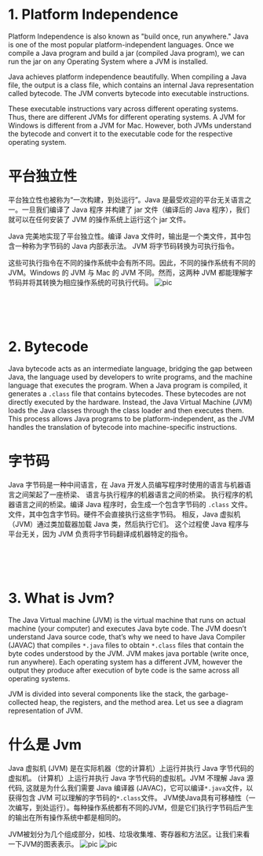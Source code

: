 
# 1. Platform Independence

Platform Independence is also known as "build once, run anywhere." Java is one of the most
popular platform-independent languages. Once we compile a Java program and build a jar
(compiled Java program), we can run the jar on any Operating System where a JVM is installed.

Java achieves platform independence beautifully. When compiling a Java file, the output is a
class file, which contains an internal Java representation called bytecode. The JVM converts
bytecode into executable instructions.

These executable instructions vary across different operating systems. Thus, there are different
JVMs for different operating systems. A JVM for Windows is different from a JVM for Mac.
However, both JVMs understand the bytecode and convert it to the executable code for the
respective operating system.

# 平台独立性

平台独立性也被称为“一次构建，到处运行”。Java 是最受欢迎的平台无关语言之一。一旦我们编译了 Java 程序
并构建了 jar 文件（编译后的 Java 程序），我们就可以在任何安装了 JVM 的操作系统上运行这个 jar 文件。

Java 完美地实现了平台独立性。编译 Java 文件时，输出是一个类文件，其中包含一种称为字节码的 Java 内部表示法。
JVM 将字节码转换为可执行指令。

这些可执行指令在不同的操作系统中会有所不同。因此，不同的操作系统有不同的 JVM。Windows 的 JVM 与
Mac 的 JVM 不同。然而，这两种 JVM 都能理解字节码并将其转换为相应操作系统的可执行代码。
![pic](https://miro.medium.com/v2/resize:fit:1000/0*rXssPHX9bGHjKab3.jpg)

<br>
<br>
<br>

# 2. Bytecode

Java bytecode acts as an intermediate language, bridging the gap between Java,
the language used by developers to write programs, and the machine language that
executes the program. When a Java program is compiled, it generates a `.class` file
that contains bytecodes. These bytecodes are not directly executed by the hardware.
Instead, the Java Virtual Machine (JVM) loads the Java classes through the class
loader and then executes them. This process allows Java programs to be
platform-independent, as the JVM handles the translation of bytecode into
machine-specific instructions.     

# 字节码

Java 字节码是一种中间语言，在 Java 开发人员编写程序时使用的语言与机器语言之间架起了一座桥梁、
语言与执行程序的机器语言之间的桥梁。
执行程序的机器语言之间的桥梁。编译 Java 程序时，会生成一个包含字节码的 `.class` 文件。
文件，其中包含字节码。硬件不会直接执行这些字节码。
相反，Java 虚拟机（JVM）通过类加载器加载 Java 类，然后执行它们。
这个过程使 Java 程序与平台无关，因为 JVM 负责将字节码翻译成机器特定的指令。

<br>
<br>
<br>

# 3. What is Jvm?

The Java Virtual machine (JVM) is the virtual machine that runs on actual machine
(your computer) and executes Java byte code. The JVM doesn’t understand Java source code,
that’s why we need to have Java Compiler (JAVAC) that compiles `*.java` files to obtain
`*.class` files that contain the byte codes understood by the JVM. JVM makes java portable
(write once, run anywhere). Each operating system has a different JVM, however the output
they produce after execution of byte code is the same across all operating systems.

JVM is divided into several components like the stack, the garbage-collected heap,
the registers, and the method area. Let us see a diagram representation of JVM.

# 什么是 Jvm

Java 虚拟机 (JVM) 是在实际机器（您的计算机）上运行并执行 Java 字节代码的虚拟机。
(计算机）上运行并执行 Java 字节代码的虚拟机。JVM 不理解 Java 源代码,
这就是为什么我们需要 Java 编译器 (JAVAC)，它可以编译`*.java`文件，以获得包含 JVM 可以理解的字节码的`*.class`文件。
JVM使Java具有可移植性（一次编写，到处运行）。每种操作系统都有不同的JVM，但是它们执行字节码后产生的输出在所有操作系统中都是相同的。

JVM被划分为几个组成部分，如栈、垃圾收集堆、寄存器和方法区。让我们来看一下JVM的图表表示。
![pic](https://www.interviewbit.com/blog/wp-content/uploads/2022/06/Java-Architecture-1024x658.png)
![pic](https://www.freecodecamp.org/news/content/images/size/w1600/2021/01/image-39.png)




